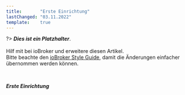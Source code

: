 ```yaml
---
title:       "Erste Einrichtung"
lastChanged: "03.11.2022"
template:    true
---
```



?> ***Dies ist ein Platzhalter***.
   <br><br>
   Hilf mit bei ioBroker und erweitere diesen Artikel.  
   Bitte beachte den [ioBroker Style Guide](community/styleguidedoc), 
   damit die Änderungen einfacher übernommen werden können.

<br>

***Erste Einrichtung***


